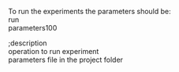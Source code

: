 To run the experiments the parameters should be:<br/>
run <br/>
parameters100 <br/>

;description <br/>
operation to run experiment <br/>
parameters file in the project folder <br/>
